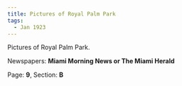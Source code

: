 ```yaml
---  
title: Pictures of Royal Palm Park  
tags:  
  - Jan 1923  
---  
```

  
Pictures of Royal Palm Park.  
  
Newspapers: **Miami Morning News or The Miami Herald**  
  
Page: **9**, Section: **B** 
